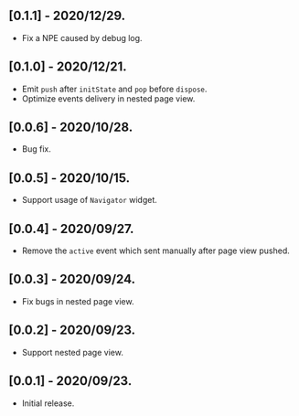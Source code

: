 ## [0.1.1] - 2020/12/29.

* Fix a NPE caused by debug log.

## [0.1.0] - 2020/12/21.

* Emit `push` after `initState` and `pop` before `dispose`.
* Optimize events delivery in nested page view.

## [0.0.6] - 2020/10/28.

* Bug fix.

## [0.0.5] - 2020/10/15.

* Support usage of `Navigator` widget.

## [0.0.4] - 2020/09/27.

* Remove the `active` event which sent manually after page view pushed.

## [0.0.3] - 2020/09/24.

* Fix bugs in nested page view.

## [0.0.2] - 2020/09/23.

* Support nested page view.

## [0.0.1] - 2020/09/23.

* Initial release.
